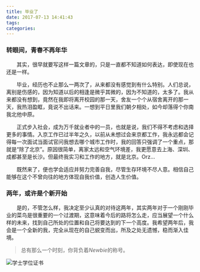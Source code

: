 ```yaml
---
title: 毕业了
date: 2017-07-13 14:41:43
tags:
categories:
---
```


### 转眼间，青春不再年华

　　其实，很早就要写这样一篇文章的，只是一直都不知道如何表达，即使现在也还是一样。 

　　毕业，经历也不止那么一两次了，从来都没有感觉到有什么特别。人们总说，离别是伤感的，因为知道以后的相逢是微乎其微的，因为不知道的，太多了。我从来都没有想到，竟然在我即将离开校园的那一天，舍友一个个从宿舍离开的那一天，我热泪盈眶，竟说不出话来。一想到平日里我们朝夕相处，如今却落得个你南我北他中原。

　　正式步入社会，成为万千就业者中的一员，也就是说，我们不得不考虑和选择更多的事情。入京工作已过半年之久，以前从未想过会来京都工作，我永远都会记得每一次面试当面试官问我想去哪个城市工作时，我的回答只强调了一个重点，那就是“除了北京”。原因很简单，离家太远和空气环境差，我更愿意去上海、深圳、成都甚至是长沙。但最终我实习和工作的地方，就是北京。Orz...

　　既然来了，便也学会适应并努力完善自我，尽管生存环境不尽人意。相信自己能够在这个不曾向往的地方体现自我价值，创造人生价值。

### 两年，或许是个新开始

　　是的，不管怎么样，我决定至少认真的对待这两年，其实两年对于一个刚刚毕业的菜鸟是很重要的一个过渡期，这意味着今后的路将怎么走，应当展望一个什么样的未来，找到自己所处的位置和自己将要达到的下一个高度。我希望两年后，我会是一个全新的我，完全从现在的自己蜕变而出，所及之处无遗憾，稳而渐入佳境。

> 总有那么一个时刻，你背负着*Newbie*的称号。

<!--more-->

![学士学位证书](https://ooo.0o0.ooo/2017/07/13/596716a592cfd.png)